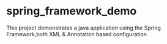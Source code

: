 # spring_framework_demo
This project demonstrates a java application using the Spring Framework,both XML & Annotation based configuration